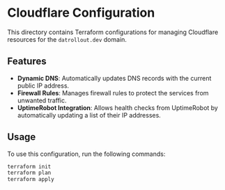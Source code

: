 # Cloudflare Configuration

This directory contains Terraform configurations for managing Cloudflare resources for the `datrollout.dev` domain.

## Features

- **Dynamic DNS**: Automatically updates DNS records with the current public IP address.
- **Firewall Rules**: Manages firewall rules to protect the services from unwanted traffic.
- **UptimeRobot Integration**: Allows health checks from UptimeRobot by automatically updating a list of their IP addresses.

## Usage

To use this configuration, run the following commands:

```bash
terraform init
terraform plan
terraform apply
```
